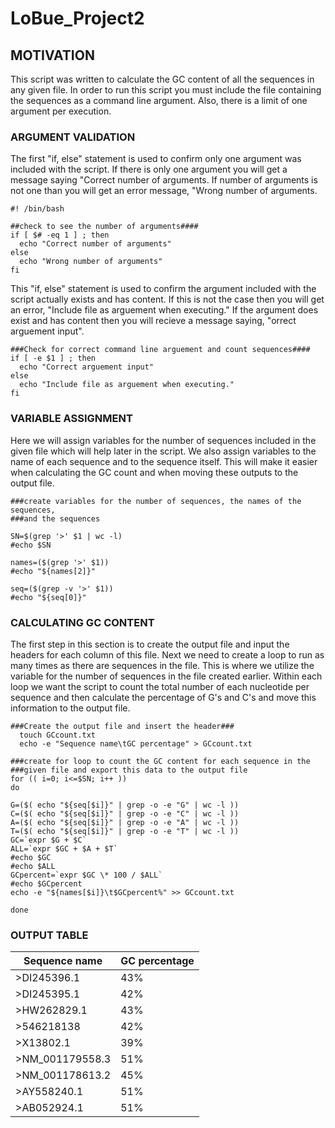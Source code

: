 # LoBue_Project2

## **MOTIVATION** 
This script was written to calculate the GC content of all the sequences in any given file. In order to run this script 
you must include the file containing the sequences as a command line argument. Also, there is a limit of one argument per execution.
### **ARGUMENT VALIDATION**
  The first "if, else" statement is used to confirm only one argument was included with the script. If there is only one argument 
  you will get a message saying "Correct number of arguments. If number of arguments is not one than you will get an error message, 
  "Wrong number of arguments.
  
    #! /bin/bash
  
    ##check to see the number of arguments####
    if [ $# -eq 1 ] ; then
      echo "Correct number of arguments"
    else
      echo "Wrong number of arguments"
    fi

  This "if, else" statement is used to confirm the argument included with the script actually exists and has content. If this is not the 
  case then you will get an error, "Include file as arguement when executing." If the argument does exist and has content then you will recieve a message 
  saying, "orrect arguement input".

    ###Check for correct command line arguement and count sequences####
    if [ -e $1 ] ; then
      echo "Correct arguement input"
    else
      echo "Include file as arguement when executing."
    fi

### **VARIABLE ASSIGNMENT**
  Here we will assign variables for the number of sequences included in the given file which will help later in the script. 
  We also assign variables to the name of each sequence and to the sequence itself. This will make it easier when calculating the GC count and when
  moving these outputs to the output file.
  
    ###create variables for the number of sequences, the names of the sequences,
    ###and the sequences

    SN=$(grep '>' $1 | wc -l)
    #echo $SN

    names=($(grep '>' $1))
    #echo "${names[2]}"

    seq=($(grep -v '>' $1))
    #echo "${seq[0]}"

### CALCULATING GC CONTENT
  The first step in this section is to create the output file and input the headers for each column of this file. 
  Next we need to create a loop to run as many times as there are sequences in the file. This is where we utilize the 
  variable for the number of sequences in the file created earlier. Within each loop we want the script to count the total number of 
  each nucleotide per sequence and then calculate the percentage of G's and C's and move this information to the output file. 
  
    ###Create the output file and insert the header###
      touch GCcount.txt
      echo -e "Sequence name\tGC percentage" > GCcount.txt

    ###create for loop to count the GC content for each sequence in the
    ###given file and export this data to the output file
    for (( i=0; i<=$SN; i++ ))
    do

    G=($( echo "${seq[$i]}" | grep -o -e "G" | wc -l ))
    C=($( echo "${seq[$i]}" | grep -o -e "C" | wc -l ))
    A=($( echo "${seq[$i]}" | grep -o -e "A" | wc -l ))
    T=($( echo "${seq[$i]}" | grep -o -e "T" | wc -l ))
    GC=`expr $G + $C`
    ALL=`expr $GC + $A + $T`
    #echo $GC
    #echo $ALL
    GCpercent=`expr $GC \* 100 / $ALL`
    #echo $GCpercent
    echo -e "${names[$i]}\t$GCpercent%" >> GCcount.txt

    done
    
### **OUTPUT TABLE**

| Sequence name |	GC percentage |
| ------------ |  ------------- |
| >DI245396.1 |	43% |
| >DI245395.1 |	42% |
| >HW262829.1 |	43% |
| >546218138 |	42% |
| >X13802.1 |	39% |
| >NM_001179558.3 |	51% |
| >NM_001178613.2 |	45% |
| >AY558240.1 |	51% |
| >AB052924.1 |	51% |
